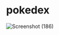 # pokedex
![Screenshot (186)](https://user-images.githubusercontent.com/55451653/124721944-358bb900-df27-11eb-91a4-476b040cbdbb.png)
